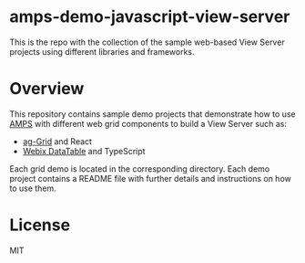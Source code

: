 # amps-demo-javascript-view-server

This is the repo with the collection of the sample web-based View Server projects
using different libraries and frameworks.


# Overview

This repository contains sample demo projects that demonstrate how to use
[AMPS](http://www.crankuptheamps.com/) with different web grid components to build a View Server such as:

- [ag-Grid](https://www.ag-grid.com/) and React 
- [Webix DataTable](https://webix.com/widget/datatable/) and TypeScript

Each grid demo is located in the corresponding directory. Each demo project
contains a README file with further details and instructions on how to use them.


# License

MIT
